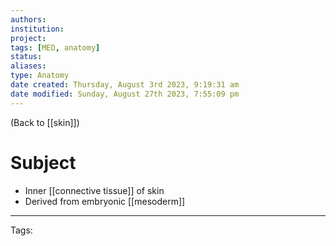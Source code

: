 ```yaml
---
authors: 
institution: 
project: 
tags: [MED, anatomy]
status: 
aliases: 
type: Anatomy
date created: Thursday, August 3rd 2023, 9:19:31 am
date modified: Sunday, August 27th 2023, 7:55:09 pm
---
```


(Back to [[skin]])

# Subject

- Inner [[connective tissue]] of skin
- Derived from embryonic [[mesoderm]]

---
Tags: